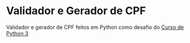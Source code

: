# Validador e Gerador de CPF
Validador e gerador de CPF feitos em Python como desafio do [Curso de Python 3](https://www.udemy.com/course/python-3-do-zero-ao-avancado/)  